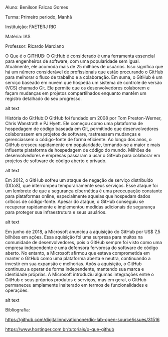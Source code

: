 Aluno: Benilson Falcao Gomes

Turma: Primeiro periodo, Manhã

Instituição: FAETERJ RIO

Matéria: IAS

Professor: Ricardo Marciano

O Que é o GITHUB: O GitHub é considerado é uma ferramenta essencial para engenheiros de software, com uma popularidade sem igual. Atualmente, ele acomoda mais de 25 milhões de usuários. Isso significa que há um número considerável de profissionais que estão procurando o GitHub para melhorar o fluxo de trabalho e a colaboração. Em suma, o GitHub é um serviço baseado em nuvem que hospeda um sistema de controle de versão (VCS) chamado Git. Ele permite que os desenvolvedores colaborem e façam mudanças em projetos compartilhados enquanto mantêm um registro detalhado do seu progresso.

alt text

História do GitHub:O GitHub foi fundado em 2008 por Tom Preston-Werner, Chris Wanstrath e PJ Hyett. Ele começou como uma plataforma de hospedagem de código baseada em Git, permitindo que desenvolvedores colaborassem em projetos de software, rastreassem mudanças e gerenciassem o código-fonte de forma eficiente. Ao longo dos anos, o GitHub cresceu rapidamente em popularidade, tornando-se a maior e mais influente plataforma de hospedagem de código do mundo. Milhões de desenvolvedores e empresas passaram a usar o GitHub para colaborar em projetos de software de código aberto e privado.

alt text

Em 2012, o GitHub sofreu um ataque de negação de serviço distribuído (DDoS), que interrompeu temporariamente seus serviços. Esse ataque foi um lembrete de que a segurança cibernética é uma preocupação constante para plataformas online, especialmente aquelas que hospedam dados críticos de código-fonte. Apesar do ataque, o GitHub conseguiu se recuperar rapidamente e implementou medidas adicionais de segurança para proteger sua infraestrutura e seus usuários.

alt text

Em junho de 2018, a Microsoft anunciou a aquisição do GitHub por US$ 7,5 bilhões em ações. Essa aquisição foi uma surpresa para muitos na comunidade de desenvolvedores, pois o GitHub sempre foi visto como uma empresa independente e uma defensora fervorosa do software de código aberto. No entanto, a Microsoft afirmou que estava comprometida em manter o GitHub como uma plataforma aberta e neutra, continuando a investir em sua expansão e melhorias. Após a aquisição, o GitHub continuou a operar de forma independente, mantendo sua marca e identidade próprias. A Microsoft introduziu algumas integrações entre o GitHub e seus próprios produtos e serviços, mas em geral, o GitHub permaneceu amplamente inalterado em termos de funcionalidades e operações.

alt text

Bibliografia:

https://github.com/digitalinnovationone/dio-lab-open-source/issues/31516

https://www.hostinger.com.br/tutoriais/o-que-github
